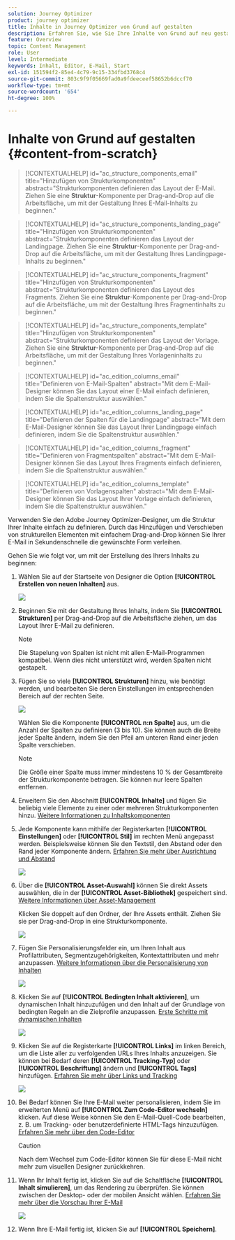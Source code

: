 ```yaml
---
solution: Journey Optimizer
product: journey optimizer
title: Inhalte in Journey Optimizer von Grund auf gestalten
description: Erfahren Sie, wie Sie Ihre Inhalte von Grund auf neu gestalten
feature: Overview
topic: Content Management
role: User
level: Intermediate
keywords: Inhalt, Editor, E-Mail, Start
exl-id: 151594f2-85e4-4c79-9c15-334fbd3768c4
source-git-commit: 803c9f9f05669fad0a9fdeeceef58652b6dccf70
workflow-type: tm+mt
source-wordcount: '654'
ht-degree: 100%

---
```


# Inhalte von Grund auf gestalten {#content-from-scratch}

>[!CONTEXTUALHELP]
>id="ac_structure_components_email"
>title="Hinzufügen von Strukturkomponenten"
>abstract="Strukturkomponenten definieren das Layout der E-Mail. Ziehen Sie eine **Struktur**-Komponente per Drag-and-Drop auf die Arbeitsfläche, um mit der Gestaltung Ihres E-Mail-Inhalts zu beginnen."

>[!CONTEXTUALHELP]
>id="ac_structure_components_landing_page"
>title="Hinzufügen von Strukturkomponenten"
>abstract="Strukturkomponenten definieren das Layout der Landingpage. Ziehen Sie eine **Struktur**-Komponente per Drag-and-Drop auf die Arbeitsfläche, um mit der Gestaltung Ihres Landingpage-Inhalts zu beginnen."

>[!CONTEXTUALHELP]
>id="ac_structure_components_fragment"
>title="Hinzufügen von Strukturkomponenten"
>abstract="Strukturkomponenten definieren das Layout des Fragments. Ziehen Sie eine **Struktur**-Komponente per Drag-and-Drop auf die Arbeitsfläche, um mit der Gestaltung Ihres Fragmentinhalts zu beginnen."

>[!CONTEXTUALHELP]
>id="ac_structure_components_template"
>title="Hinzufügen von Strukturkomponenten"
>abstract="Strukturkomponenten definieren das Layout der Vorlage. Ziehen Sie eine **Struktur**-Komponente per Drag-and-Drop auf die Arbeitsfläche, um mit der Gestaltung Ihres Vorlageninhalts zu beginnen."


>[!CONTEXTUALHELP]
>id="ac_edition_columns_email"
>title="Definieren von E-Mail-Spalten"
>abstract="Mit dem E-Mail-Designer können Sie das Layout einer E-Mail einfach definieren, indem Sie die Spaltenstruktur auswählen."

>[!CONTEXTUALHELP]
>id="ac_edition_columns_landing_page"
>title="Definieren der Spalten für die Landingpage"
>abstract="Mit dem E-Mail-Designer können Sie das Layout Ihrer Landingpage einfach definieren, indem Sie die Spaltenstruktur auswählen."

>[!CONTEXTUALHELP]
>id="ac_edition_columns_fragment"
>title="Definieren von Fragmentspalten"
>abstract="Mit dem E-Mail-Designer können Sie das Layout Ihres Fragments einfach definieren, indem Sie die Spaltenstruktur auswählen."

>[!CONTEXTUALHELP]
>id="ac_edition_columns_template"
>title="Definieren von Vorlagenspalten"
>abstract="Mit dem E-Mail-Designer können Sie das Layout Ihrer Vorlage einfach definieren, indem Sie die Spaltenstruktur auswählen."


Verwenden Sie den Adobe Journey Optimizer-Designer, um die Struktur Ihrer Inhalte einfach zu definieren. Durch das Hinzufügen und Verschieben von strukturellen Elementen mit einfachem Drag-and-Drop können Sie Ihrer E-Mail in Sekundenschnelle die gewünschte Form verleihen.

Gehen Sie wie folgt vor, um mit der Erstellung des Ihrers Inhalts zu beginnen:

1. Wählen Sie auf der Startseite von Designer die Option **[!UICONTROL Erstellen von neuen Inhalten]** aus.

   ![](assets/email_designer.png)

1. Beginnen Sie mit der Gestaltung Ihres Inhalts, indem Sie **[!UICONTROL Strukturen]** per Drag-and-Drop auf die Arbeitsfläche ziehen, um das Layout Ihrer E-Mail zu definieren.

   >[!NOTE]
   >
   >Die Stapelung von Spalten ist nicht mit allen E-Mail-Programmen kompatibel. Wenn dies nicht unterstützt wird, werden Spalten nicht gestapelt.

   <!--Once placed in the email, you cannot move nor remove your components unless there is already a content component or a fragment placed inside. This is not true in AJO - TBC?-->

1. Fügen Sie so viele **[!UICONTROL Strukturen]** hinzu, wie benötigt werden, und bearbeiten Sie deren Einstellungen im entsprechenden Bereich auf der rechten Seite.

   ![](assets/email_designer_structure_components.png)

   Wählen Sie die Komponente **[!UICONTROL n:n Spalte]** aus, um die Anzahl der Spalten zu definieren (3 bis 10). Sie können auch die Breite jeder Spalte ändern, indem Sie den Pfeil am unteren Rand einer jeden Spalte verschieben.

   >[!NOTE]
   >
   >Die Größe einer Spalte muss immer mindestens 10 % der Gesamtbreite der Strukturkomponente betragen. Sie können nur leere Spalten entfernen.

1. Erweitern Sie den Abschnitt **[!UICONTROL Inhalte]** und fügen Sie beliebig viele Elemente zu einer oder mehreren Strukturkomponenten hinzu. [Weitere Informationen zu Inhaltskomponenten](content-components.md)

1. Jede Komponente kann mithilfe der Registerkarten **[!UICONTROL Einstellungen]** oder **[!UICONTROL Stil]** im rechten Menü angepasst werden. Beispielsweise können Sie den Textstil, den Abstand oder den Rand jeder Komponente ändern. [Erfahren Sie mehr über Ausrichtung und Abstand](alignment-and-padding.md)

   ![](assets/email_designer_structure_component.png)

1. Über die **[!UICONTROL Asset-Auswahl]** können Sie direkt Assets auswählen, die in der **[!UICONTROL Asset-Bibliothek]** gespeichert sind. [Weitere Informationen über Asset-Management](assets-essentials.md)

   Klicken Sie doppelt auf den Ordner, der Ihre Assets enthält. Ziehen Sie sie per Drag-and-Drop in eine Strukturkomponente.

   ![](assets/email_designer_asset_picker.png)

1. Fügen Sie Personalisierungsfelder ein, um Ihren Inhalt aus Profilattributen, Segmentzugehörigkeiten, Kontextattributen und mehr anzupassen. [Weitere Informationen über die Personalisierung von Inhalten](../personalization/personalize.md)

   ![](assets/email_designer_personalization.png)

1. Klicken Sie auf **[!UICONTROL Bedingten Inhalt aktivieren]**, um dynamischen Inhalt hinzuzufügen und den Inhalt auf der Grundlage von bedingten Regeln an die Zielprofile anzupassen. [Erste Schritte mit dynamischen Inhalten](../personalization/get-started-dynamic-content.md)

   ![](assets/email_designer_dynamic-content.png)

1. Klicken Sie auf die Registerkarte **[!UICONTROL Links]** im linken Bereich, um die Liste aller zu verfolgenden URLs Ihres Inhalts anzuzeigen. Sie können bei Bedarf deren **[!UICONTROL Tracking-Typ]** oder **[!UICONTROL Beschriftung]** ändern und **[!UICONTROL Tags]** hinzufügen. [Erfahren Sie mehr über Links und Tracking](message-tracking.md)

   ![](assets/email_designer_links.png)

1. Bei Bedarf können Sie Ihre E-Mail weiter personalisieren, indem Sie im erweiterten Menü auf **[!UICONTROL Zum Code-Editor wechseln]** klicken. Auf diese Weise können Sie den E-Mail-Quell-Code bearbeiten, z. B. um Tracking- oder benutzerdefinierte HTML-Tags hinzuzufügen. [Erfahren Sie mehr über den Code-Editor](code-content.md)

   >[!CAUTION]
   >
   >Nach dem Wechsel zum Code-Editor können Sie für diese E-Mail nicht mehr zum visuellen Designer zurückkehren.

1. Wenn Ihr Inhalt fertig ist, klicken Sie auf die Schaltfläche **[!UICONTROL Inhalt simulieren]**, um das Rendering zu überprüfen. Sie können zwischen der Desktop- oder der mobilen Ansicht wählen. [Erfahren Sie mehr über die Vorschau Ihrer E-Mail](preview.md)

   ![](assets/email_designer_simulate_content.png)

1. Wenn Ihre E-Mail fertig ist, klicken Sie auf **[!UICONTROL Speichern]**.

